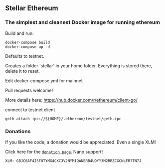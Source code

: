 ## Stellar Ethereum

### The simplest and cleanest Docker image for running ethereum

Build and run:

    docker-compose build
    docker-compose up -d

Defaults to testnet.

Creates a folder 'stellar' in your home folder.  Everything is stored there, delete it to reset.

Edit docker-compose.yml for mainnet

Pull requests welcome!

More details here: <https://hub.docker.com/r/ethereum/client-go/>

connect to testnet client

    geth attach ipc://${HOME}/.ethereum/testnet/geth.ipc

### Donations

If you like the code, a donation would be appreciated. Even a single XLM!

Click here for the [`donation page`](https://stellarkit.io/#/donate). Nano support!

    XLM: GBJC6AF4I5FUTYMG4CXC3V2NYMIQANBRB4UQYY3M2RRZCXCNLFR7TN7J
